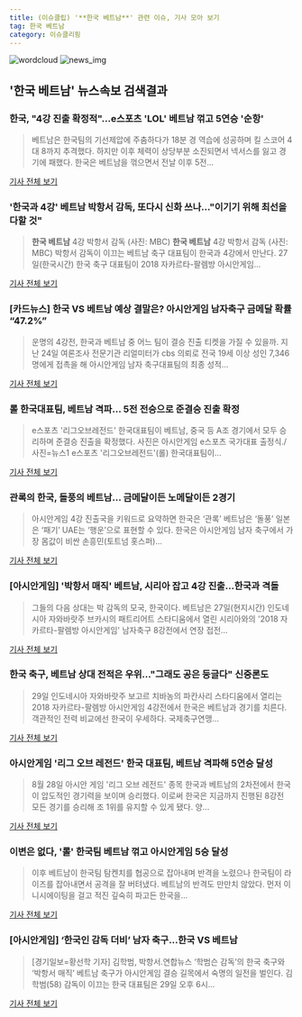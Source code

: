 ```yaml
---
title: (이슈클립) '**한국 베트남**' 관련 이슈, 기사 모아 보기
tag: 한국 베트남
category: 이슈클리핑
---
```

![wordcloud](https://s3.ap-northeast-2.amazonaws.com/lyrics101-wordcloud/2018-08-28-1535438375.png)
![news_img](https://user-images.githubusercontent.com/42597476/44507050-1206f400-a6e4-11e8-8d98-7ffbfebb353f.png)
## **'**한국 베트남**'** 뉴스속보 검색결과
### 한국, "4강 진출 확정적"…e스포츠 'LOL' 베트남 꺾고 5연승 '순항'

>베트남은 한국팀의 기선제압에 주춤하다가 18분 경 역습에 성공하며 킬 스코어 4대 8까지 추격했다. 하지만 이후 체력이 상당부분 소진되면서 넥서스를 잃고 경기에 패했다. 한국은 베트남을 꺾으면서 전날 이후 5전...

<a href="http://www.greened.kr/news/articleView.html?idxno=73261" target="_blank">기사 전체 보기</a>

### '한국과 4강' 베트남 박항서 감독, 또다시 신화 쓰나…"이기기 위해 최선을 다할 것"

>**한국 베트남** 4강 박항서 감독 (사진: MBC) **한국 베트남** 4강 박항서 감독 (사진: MBC) 박항서 감독이 이끄는 베트남 축구 대표팀이 한국과 4강에서 만난다. 27일(한국시간) 한국 축구 대표팀이 2018 자카르타-팔렘방 아시안게임...

<a href="http://www.dtnews24.com/news/articleView.html?idxno=523775" target="_blank">기사 전체 보기</a>

### [카드뉴스] 한국 VS 베트남 예상 결말은? 아시안게임 남자축구 금메달 확률 “47.2%”

>운명의 4강전, 한국과 베트남 중 어느 팀이 결승 진출 티켓을 가질 수 있을까. 지난 24일 여론조사 전문기관 리얼미터가 cbs 의뢰로 전국 19세 이상 성인 7,346명에게 접촉을 해 아시안게임 남자 축구대표팀의 최종 성적...

<a href="http://www.sporbiz.co.kr/news/articleView.html?idxno=266947" target="_blank">기사 전체 보기</a>

### 롤 한국대표팀, 베트남 격파… 5전 전승으로 준결승 진출 확정

>e스포츠 '리그오브레전드' 한국대표팀이 베트남, 중국 등 A조 경기에서 모두 승리하며 준결승 진출을 확정했다. 사진은 아시안게임 e스포츠 국가대표 출정식./사진=뉴스1 e스포츠 '리그오브레전드'(롤) 한국대표팀이...

<a href="http://moneys.mt.co.kr/news/mwView.php?no=2018082815138053091" target="_blank">기사 전체 보기</a>

### 관록의 한국, 돌풍의 베트남… 금메달이든 노메달이든 2경기

>아시안게임 4강 진출국을 키워드로 요약하면 한국은 ‘관록’ 베트남은 ‘돌풍’ 일본은 ‘패기’ UAE는 ‘행운’으로 표현할 수 있다. 한국은 아시안게임 남자 축구에서 가장 몸값이 비싼 손흥민(토트넘 홋스퍼)...

<a href="http://news.kmib.co.kr/article/view.asp?arcid=0012637277&code=61161311&cp=nv" target="_blank">기사 전체 보기</a>

### [아시안게임] '박항서 매직' 베트남, 시리아 잡고 4강 진출…한국과 격돌

>그들의 다음 상대는 박 감독의 모국, 한국이다. 베트남은 27일(현지시간) 인도네시아 자와바랏주 브카시의 패트리어트 스타디움에서 열린 시리아와의 '2018 자카르타-팔렘방 아시안게임' 남자축구 8강전에서 연장 접전...

<a href="http://news1.kr/articles/?3409860" target="_blank">기사 전체 보기</a>

### 한국 축구, 베트남 상대 전적은 우위…"그래도 공은 둥글다" 신중론도

>29일 인도네시아 자와바랏주 보고르 치바농의 파칸사리 스타디움에서 열리는 2018 자카르타-팔렘방 아시안게임 4강전에서 한국은 베트남과 경기를 치른다. 객관적인 전력 비교에선 한국이 우세하다. 국제축구연맹...

<a href="http://view.asiae.co.kr/news/view.htm?idxno=2018082814515559465" target="_blank">기사 전체 보기</a>

### 아시안게임 '리그 오브 레전드' 한국 대표팀, 베트남 격파해 5연승 달성

>8월 28일 아시안 게임 '리그 오브 레전드' 종목 한국과 베트남의 2차전에서 한국이 압도적인 경기력을 보이며 승리했다. 이로써 한국은 지금까지 진행된 8강전 모든 경기를 승리해 조 1위를 유지할 수 있게 됐다. 양...

<a href="http://www.thisisgame.com/webzine/news/nboard/4/?n=86124&utm_source=naver&utm_medium=outlink&utm_campaign=tigadmin71&utm_content=86124&nogate" target="_blank">기사 전체 보기</a>

### 이변은 없다, '롤' 한국팀 베트남 꺾고 아시안게임 5승 달성

>이후 베트남이 한국팀 탐켄치를 협공으로 잡아내며 반격을 노렸으나 한국팀이 라이즈를 잡아내면서 공격을 잘 버텨냈다. 베트남의 반격도 만만치 않았다. 먼저 이니시에이팅을 걸고 적진 깊숙히 파고든 한국을...

<a href="http://www.gamemeca.com/mv.php?inflow=naver_s&gid=1486951" target="_blank">기사 전체 보기</a>

### [아시안게임] ‘한국인 감독 더비’ 남자 축구…한국 VS 베트남

>[경기일보=황선학 기자] 김학범, 박항서.연합뉴스 ‘학범슨 감독’의 한국 축구와 ‘박항서 매직’ 베트남 축구가 아시안게임 결승 길목에서 숙명의 일전을 벌인다. 김학범(58) 감독이 이끄는 한국 대표팀은 29일 오후 6시...

<a href="http://www.kyeonggi.com/?mod=news&act=articleView&idxno=1513429" target="_blank">기사 전체 보기</a>


